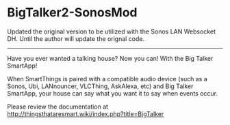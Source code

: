 # BigTalker2-SonosMod

Updated the original version to be utilized with the Sonos LAN Websocket DH. Until the author will update the orignal code.

-----
Have you ever wanted a talking house? Now you can! With the Big Talker SmartApp!

When SmartThings is paired with a compatible audio device (such as a Sonos, Ubi, LANnouncer, VLCThing, AskAlexa, etc) and Big Talker SmartApp, your house can say what you want it to say when events occur.

Please review the documentation at http://thingsthataresmart.wiki/index.php?title=BigTalker

